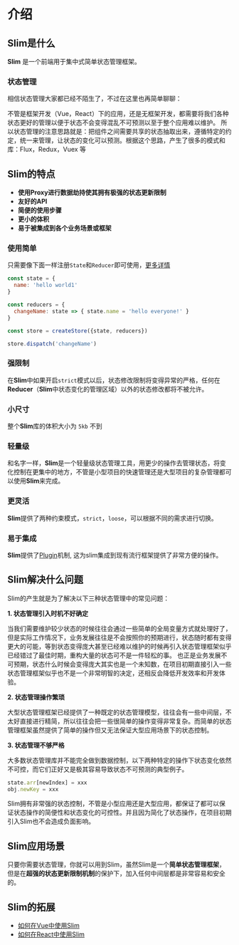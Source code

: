 # 介绍

## Slim是什么
**Slim** 是一个前端用于集中式简单状态管理框架。

### 状态管理
相信状态管理大家都已经不陌生了，不过在这里也再简单聊聊：

不管是框架开发（Vue，React）下的应用，还是无框架开发，都需要将我们各种状态更好的管理以便于状态不会变得混乱不可预测以至于整个应用难以维护。
所以状态管理的注意思路就是：把组件之间需要共享的状态抽取出来，遵循特定的约定，统一来管理，让状态的变化可以预测。根据这个思路，产生了很多的模式和库：Flux，Redux，Vuex 等

## Slim的特点

* **使用Proxy进行数据劫持使其拥有极强的状态更新限制**
* **友好的API**
* **简便的使用步骤**
* **更小的体积**
* **易于被集成到各个业务场景或框架**

### 使用简单
只需要像下面一样注册`State`和`Reducer`即可使用，[更多详情](/zh/reducer.html)

```javascript
const state = {
  name: 'hello world1'
}

const reducers = {
  changeName: state => { state.name = 'hello everyone!' }
}

const store = createStore({state, reducers})

store.dispatch('changeName') 
```

### 强限制
在**Slim**中如果开启`strict`模式以后，状态修改限制将变得异常的严格，任何在**Reducer**（**Slim**中状态变化的管理区域）以外的状态修改都将不被允许。

### 小尺寸
整个**Slim**库的体积大小为 `5kb` 不到

### 轻量级
和名字一样，**Slim**是一个轻量级状态管理工具，用更少的操作去管理状态，将变化控制在更集中的地方，不管是小型项目的快速管理还是大型项目的复杂管理都可以使用**Slim**来完成。

### 更灵活
**Slim**提供了两种约束模式，`strict`，`loose`，可以根据不同的需求进行切换。

### 易于集成
**Slim**提供了[Plugin](/zh/plugin.html)机制, 这为slim集成到现有流行框架提供了非常方便的操作。

## Slim解决什么问题

Slim的产生就是为了解决以下三种状态管理中的常见问题：

**1. 状态管理引入时机不好确定**

当我们需要维护较少状态的时候往往会通过一些简单的全局变量方式就处理好了，但是实际工作情况下，业务发展往往是不会按照你的预期进行，状态随时都有变得更大的可能，等到状态变得庞大甚至已经难以维护的时候再引入状态管理框架似乎已经错过了最佳时期，重构大量的状态可不是一件轻松的事。
也正是业务发展不可预期，状态什么时候会变得庞大其实也是一个未知数，在项目初期直接引入一些状态管理框架似乎也不是一个非常明智的决定，还相反会降低开发效率和开发体验。

**2. 状态管理操作繁琐**

大型状态管理框架已经提供了一种既定的状态管理模型，往往会有一些中间层，不太好直接进行精简，所以往往会把一些很简单的操作变得非常复杂。而简单的状态管理框架虽然提供了简单的操作但又无法保证大型应用场景下的状态控制。

**3. 状态管理不够严格**

大多数状态管理库并不能完全做到数据控制，以下两种特定的操作下状态变化依然不可控，而它们正好又是极其容易导致状态不可预测的典型例子。

```javascript
state.arr[newIndex] = xxx
obj.newKey = xxx
```

Slim拥有非常强的状态控制，不管是小型应用还是大型应用，都保证了都可以保证状态操作的简便性和状态变化的可控性。并且因为简化了状态操作，在项目初期引入Slim也不会造成负面影响。


## Slim应用场景

只要你需要状态管理，你就可以用到Slim，虽然Slim是一个**简单状态管理框架**，但是在**超强的状态更新限制机制**的保护下，加入任何中间层都是非常容易和安全的。

## Slim的拓展

* [如何在Vue中使用Slim](/zh/vslim.html)
* [如何在React中使用Slim]()
